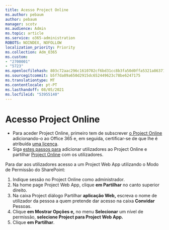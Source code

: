 ```yaml
---
title: Acesso Project Online
ms.author: pebaum
author: pebaum
manager: scotv
ms.audience: Admin
ms.topic: article
ms.service: o365-administration
ROBOTS: NOINDEX, NOFOLLOW
localization_priority: Priority
ms.collection: Adm_O365
ms.custom:
- "2700001"
- "5723"
ms.openlocfilehash: 803c72aac296c1610702cf6bd31cc8b3fa50d0ffa5321a8637186992bd51de3f
ms.sourcegitcommit: b5f7da89a650d2915dc652449623c78be6247175
ms.translationtype: MT
ms.contentlocale: pt-PT
ms.lasthandoff: 08/05/2021
ms.locfileid: "53955140"
---
```

# <a name="access-project-online"></a>Acesso Project Online

- Para aceder Project Online, primeiro tem de subscrever [o Project Online](https://docs.microsoft.com/ProjectOnline/get-started-with-project-online) adicionando-o ao Office 365 e, em seguida, certificar-se de que lhe é atribuída [uma licença](https://docs.microsoft.com/ProjectOnline/step-1-sign-up-for-project-online#next-make-sure-you-can-get-in).
- Siga [estes passos para](https://docs.microsoft.com/ProjectOnline/step-2-add-people-to-project-online) adicionar utilizadores ao Project Online e partilhar [Project Online](https://docs.microsoft.com/ProjectOnline/step-2-add-people-to-project-online#4-finally-share-project-online-with-the-people-you-added) com os utilizadores.

Para dar aos utilizadores acesso a um Project Web App utilizando o Modo de Permissão do SharePoint:

1. Indique sessão no Project Online como administrador.
2. Na home page Project Web App, clique **em Partilhar** no canto superior direito.
3. Na caixa Project diálogo Partilhar **aplicação Web,** escreva o nome de utilizador da pessoa a quem pretende dar acesso na caixa **Convidar** Pessoas.
4. Clique **em Mostrar Opções e,** no menu **Selecionar** um nível de permissão, **selecione Project para Project Web App.**
5. Clique **em Partilhar**.
